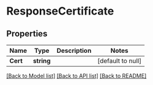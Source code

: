 # ResponseCertificate

## Properties
Name | Type | Description | Notes
------------ | ------------- | ------------- | -------------
**Cert** | **string** |  | [default to null]

[[Back to Model list]](../README.md#documentation-for-models) [[Back to API list]](../README.md#documentation-for-api-endpoints) [[Back to README]](../README.md)

